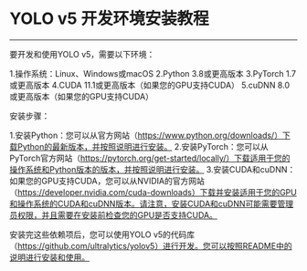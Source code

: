 YOLO v5 开发环境安装教程
========================
-----------------------------------------

要开发和使用YOLO v5，需要以下环境：

1.操作系统：Linux、Windows或macOS
2.Python 3.8或更高版本
3.PyTorch 1.7或更高版本
4.CUDA 11.1或更高版本（如果您的GPU支持CUDA）
5.cuDNN 8.0或更高版本（如果您的GPU支持CUDA）


安装步骤：

1.安装Python：您可以从官方网站（https://www.python.org/downloads/）下载Python的最新版本，并按照说明进行安装。
2.安装PyTorch：您可以从PyTorch官方网站（https://pytorch.org/get-started/locally/）下载适用于您的操作系统和Python版本的版本，并按照说明进行安装。
3.安装CUDA和cuDNN：如果您的GPU支持CUDA，您可以从NVIDIA的官方网站（https://developer.nvidia.com/cuda-downloads）下载并安装适用于您的GPU和操作系统的CUDA和cuDNN版本。请注意，安装CUDA和cuDNN可能需要管理员权限，并且需要在安装前检查您的GPU是否支持CUDA。



安装完这些依赖项后，您可以使用YOLO v5的代码库（https://github.com/ultralytics/yolov5）进行开发。您可以按照README中的说明进行安装和使用。